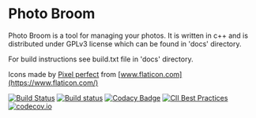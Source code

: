 # Photo Broom

Photo Broom is a tool for managing your photos.
It is written in c++ and is distributed under GPLv3 license which can be found in 'docs' directory.

For build instructions see build.txt file in 'docs' directory.

Icons made by [Pixel perfect](https://www.flaticon.com/authors/pixel-perfect) from [www.flaticon.com](https://www.flaticon.com/)

[![Build Status](https://travis-ci.org/Kicer86/photobroom.svg?branch=master)](https://travis-ci.org/Kicer86/photobroom)
[![Build status](https://ci.appveyor.com/api/projects/status/eftrokfd2kkd3sa6?svg=true)](https://ci.appveyor.com/project/Kicer86/photobroom)
[![Codacy Badge](https://api.codacy.com/project/badge/Grade/2bd8b5b8954e4058875dbd0aafdd29a5)](https://www.codacy.com/app/kicer86/photobroom?utm_source=github.com&amp;utm_medium=referral&amp;utm_content=Kicer86/photobroom&amp;utm_campaign=Badge_Grade)
[![CII Best Practices](https://bestpractices.coreinfrastructure.org/projects/1219/badge)](https://bestpractices.coreinfrastructure.org/projects/1219)
[![codecov.io](https://codecov.io/gh/Kicer86/photobroom/coverage.svg?branch=master)](https://codecov.io/gh/Kicer86/photobroom)
